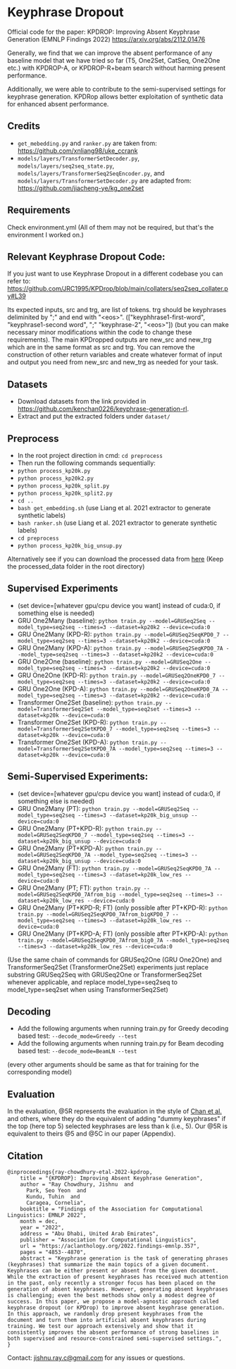 # Keyphrase Dropout
Official code for the paper: KPDROP: Improving Absent Keyphrase Generation (EMNLP Findings 2022)
https://arxiv.org/abs/2112.01476

Generally, we find that we can improve the absent performance of any baseline model that we have tried so far (T5, One2Set, CatSeq, One2One etc.)  with KPDROP-A, or KPDROP-R+beam search without harming present performance. 

Additionally, we were able to contribute to the semi-supervised settings for keyphrase generation. KPDRop allows better exploitation of synthetic data for enhanced absent performance. 

## Credits
* ```get_mebedding.py``` and ```ranker.py``` are taken from: https://github.com/xnliang98/uke_ccrank
* ```models/layers/TransformerSetDecoder.py```, ```models/layers/seq2seq_state.py```, ```models/layers/TransformerSeq2SeqEncoder.py```, and ```models/layers/TransformerSetDecoder.py``` are adapted from: https://github.com/jiacheng-ye/kg_one2set

## Requirements
Check environment.yml (All of them may not be required, but that's the environment I worked on.)

## Relevant Keyphrase Dropout Code:
If you just want to use Keyphrase Dropout in a different codebase you can refer to: https://github.com/JRC1995/KPDrop/blob/main/collaters/seq2seq_collater.py#L39

Its expected inputs, src and trg, are list of tokens. trg should be keyphrases deliminited by ";" and end with "\<eos\>". (\["keyphhrase1-first-word", "keyphrase1-second word", ";" "keyphrase-2", "\<eos\>"\]) (but you can make necessary minor modifications within the code to change these requirements). The main KPDropped outputs are new_src and new_trg which are in the same format as src and trg. You can remove the construction of other return variables and create whatever format of input and output you need from new_src and new_trg as needed for your task. 

## Datasets
* Download datasets from the link provided in https://github.com/kenchan0226/keyphrase-generation-rl.
* Extract and put the extracted folders under ```dataset/```

## Preprocess
* In the root project direction in cmd: ```cd preprocess```
* Then run the following commands sequentially:
* ```python process_kp20k.py```
* ```python process_kp20k2.py```
* ```python process_kp20k_split.py```
* ```python process_kp20k_split2.py```
* ```cd ..```
* ```bash get_embedding.sh``` (use Liang et al. 2021 extractor to generate synthetic labels)
* ```bash ranker.sh``` (use Liang et al. 2021 extractor to generate synthetic labels) 
* ```cd preprocess```
* ```python process_kp20k_big_unsup.py```

Alternatively see if you can download the processed data from [here](https://drive.google.com/file/d/1_3EhngogMD1X0djFwKVLFrb3QInqVJsd/view?usp=sharing) (Keep the processed_data folder in the root directory)

## Supervised Experiments
* (set device=[whatever gpu/cpu device you want] instead of cuda:0, if something else is needed)
* GRU One2Many (baseline): ```python train.py --model=GRUSeq2Seq --model_type=seq2seq --times=3 --dataset=kp20k2 --device=cuda:0```
* GRU One2Many (KPD-R): ```python train.py --model=GRUSeq2SeqKPD0_7 --model_type=seq2seq --times=3 --dataset=kp20k2 --device=cuda:0```
* GRU One2Many (KPD-A): ```python train.py --model=GRUSeq2SeqKPD0_7A --model_type=seq2seq --times=3 --dataset=kp20k2 --device=cuda:0```
* GRU One2One (baseline): ```python train.py --model=GRUSeq2One --model_type=seq2seq --times=3 --dataset=kp20k2 --device=cuda:0```
* GRU One2One (KPD-R): ```python train.py --model=GRUSeq2OneKPD0_7 --model_type=seq2seq --times=3 --dataset=kp20k2 --device=cuda:0```
* GRU One2One (KPD-A): ```python train.py --model=GRUSeq2OneKPD0_7A --model_type=seq2seq --times=3 --dataset=kp20k2 --device=cuda:0```
* Transformer One2Set (baseline): ```python train.py --model=TransformerSeq2Set --model_type=seq2set --times=3 --dataset=kp20k --device=cuda:0```
* Transformer One2Set (KPD-R): ```python train.py --model=TransformerSeq2SetKPD0_7 --model_type=seq2seq --times=3 --dataset=kp20k --device=cuda:0```
* Transformer One2Set (KPD-A): ```python train.py --model=TransformerSeq2SetKPD0_7A --model_type=seq2seq --times=3 --dataset=kp20k --device=cuda:0```

## Semi-Supervised Experiments:
* (set device=[whatever gpu/cpu device you want] instead of cuda:0, if something else is needed)
* GRU One2Many (PT): ```python train.py --model=GRUSeq2Seq --model_type=seq2seq --times=3 --dataset=kp20k_big_unsup --device=cuda:0```
* GRU One2Many (PT+KPD-R): ```python train.py --model=GRUSeq2SeqKPD0_7 --model_type=seq2seq --times=3 --dataset=kp20k_big_unsup --device=cuda:0```
* GRU One2Many (PT+KPD-A): ```python train.py --model=GRUSeq2SeqKPD0_7A --model_type=seq2seq --times=3 --dataset=kp20k_big_unsup --device=cuda:0```
* GRU One2Many (FT): ```python train.py --model=GRUSeq2SeqKPD0_7A --model_type=seq2seq --times=3 --dataset=kp20k_low_res --device=cuda:0```
* GRU One2Many (PT; FT): ```python train.py --model=GRUSeq2SeqKPD0_7Afrom_big --model_type=seq2seq --times=3 --dataset=kp20k_low_res --device=cuda:0```
* GRU One2Many (PT+KPD-R; FT) (only possible after PT+KPD-R): ```python train.py --model=GRUSeq2SeqKPD0_7Afrom_bigKPD0_7 --model_type=seq2seq --times=3 --dataset=kp20k_low_res --device=cuda:0```
* GRU One2Many (PT+KPD-A; FT) (only possible after PT+KPD-A): ```python train.py --model=GRUSeq2SeqKPD0_7Afrom_big0_7A --model_type=seq2seq --times=3 --dataset=kp20k_low_res --device=cuda:0```

(Use the same chain of commands for GRUSeq2One (GRU One2One) and TransformerSeq2Set (TransformerOne2Set) experiments just replace substring GRUSeq2Seq with GRUSeq2One or TransformerSeq2Set whenever applicable,
and replace model_type=seq2seq to model_type=seq2set when using TransformerSeq2Set)


## Decoding
* Add the following arguments when running train.py for Greedy decoding based test: ```--decode_mode=Greedy --test``` 
* Add the following arguments when running train.py for Beam decoding based test: ```--decode_mode=BeamLN --test```

(every other arguments should be same as that for training for the corresponding model)

## Evaluation
In the evaluation, @5R represents the evaluation in the style of [Chan et al.](https://aclanthology.org/P19-1208/) and others, where they do the equivalent of adding "dummy keyphrases" if the top (here top 5) selected keyphrases are less than k (i.e., 5). Our @5R is equivalent to theirs @5 and @5C in our paper (Appendix). 

## Citation

```
@inproceedings{ray-chowdhury-etal-2022-kpdrop,
    title = "{KPDROP}: Improving Absent Keyphrase Generation",
    author = "Ray Chowdhury, Jishnu  and
      Park, Seo Yeon  and
      Kundu, Tuhin  and
      Caragea, Cornelia",
    booktitle = "Findings of the Association for Computational Linguistics: EMNLP 2022",
    month = dec,
    year = "2022",
    address = "Abu Dhabi, United Arab Emirates",
    publisher = "Association for Computational Linguistics",
    url = "https://aclanthology.org/2022.findings-emnlp.357",
    pages = "4853--4870",
    abstract = "Keyphrase generation is the task of generating phrases (keyphrases) that summarize the main topics of a given document. Keyphrases can be either present or absent from the given document. While the extraction of present keyphrases has received much attention in the past, only recently a stronger focus has been placed on the generation of absent keyphrases. However, generating absent keyphrases is challenging; even the best methods show only a modest degree of success. In this paper, we propose a model-agnostic approach called keyphrase dropout (or KPDrop) to improve absent keyphrase generation. In this approach, we randomly drop present keyphrases from the document and turn them into artificial absent keyphrases during training. We test our approach extensively and show that it consistently improves the absent performance of strong baselines in both supervised and resource-constrained semi-supervised settings.",
}
```

Contact: jishnu.ray.c@gmail.com for any issues or questions. 


